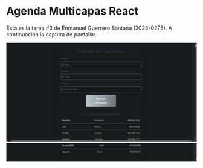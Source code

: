 # Agenda Multicapas React

Esta es la tarea #3 de Enmanuel Guerrero Santana (2024-0275). A continuación la captura de pantalla:

![Captura de Pantalla](./public/image.png)
![Captura de Pantalla](./public/image2.png)
